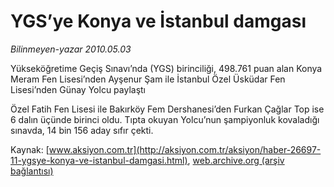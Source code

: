 # YGS’ye Konya ve İstanbul damgası

*Bilinmeyen-yazar 2010.05.03*

<font class="agenda2NewsSpot">
 Yükseköğretime Geçiş Sınavı’nda (YGS) birinciliği, 498.761 puan alan Konya Meram Fen Lisesi’nden Ayşenur Şam ile İstanbul Özel Üsküdar Fen Lisesi’nden Günay Yolcu  paylaştı
</font>
<font class="newsDetail">
 <p class="MsoNormal">
  Özel Fatih Fen Lisesi ile Bakırköy Fem Dershanesi’den Furkan Çağlar Top ise 6 dalın üçünde birinci oldu. Tıpta okuyan Yolcu’nun şampiyonluk kovaladığı sınavda, 14 bin 156 aday sıfır çekti.
 </p>
</font>

Kaynak: [www.aksiyon.com.tr](http://aksiyon.com.tr/aksiyon/haber-26697-11-ygsye-konya-ve-istanbul-damgasi.html), [web.archive.org (arşiv bağlantısı)](http://web.archive.org/web/20101120112427/http://aksiyon.com.tr/aksiyon/haber-26697-11-ygsye-konya-ve-istanbul-damgasi.html)
